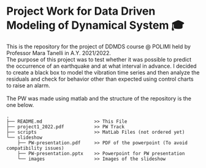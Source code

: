 # Project Work for Data Driven Modeling of Dynamical System 🎓
This is the repository for the project of DDMDS course @ POLIMI held by Professor Mara Tanelli in A.Y. 2021/2022. <br/>
The purpose of this project was to test whether it was possible to predict the occurrence of an earthquake and at what interval in advance. I decided to create a black box to model the vibration time series and then analyze the residuals and check for behavior other than expected using control charts to raise an alarm. <br/>
<br/>
The PW was made using matlab and the structure of the repository is the one below.
```
.
├── README.md                   >> This File
├── project1_2022.pdf           >> PW Track
├── scripts                     >> MatLab Files (not ordered yet)
└── slideshow
    ├── PW-presentation.pdf     >> PDF of the powerpoint (To avoid compatibility issues)
    ├── PW-presentation.pptx    >> Powerpoint for PW presentation
    └── images                  >> Images of the slideshow
```